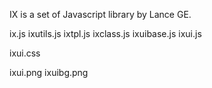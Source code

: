 IX is a set of Javascript library by Lance GE.

ix.js
ixutils.js
ixtpl.js
ixclass.js
ixuibase.js
ixui.js

ixui.css

ixui.png
ixuibg.png

